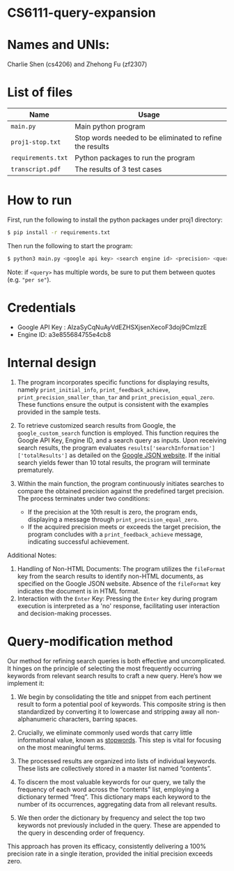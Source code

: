 # CS6111-query-expansion
# Names and UNIs:
Charlie Shen (cs4206) and Zhehong Fu (zf2307)
# List of files
| Name | Usage |
| ---- | ---- |
| `main.py` | Main python program |
| `proj1-stop.txt` | Stop words needed to be eliminated to refine the results |
| `requirements.txt` | Python packages to run the program |
| `transcript.pdf` | The results of 3 test cases |
# How to run
First, run the following to install the python packages under proj1 directory:
```bash
$ pip install -r requirements.txt
```
Then run the following to start the program: 
```bash
$ python3 main.py <google api key> <search engine id> <precision> <query>
```
Note: if `<query>` has multiple words, be sure to put them between quotes (e.g. `"per se"`).

# Credentials
- Google API Key : AIzaSyCqNuAyVdEZHSXjsenXecoF3doj9CmIzzE
- Engine ID: a3e855684755e4cb8
# Internal design
1. The program incorporates specific functions for displaying results, namely `print_initial_info`, `print_feedback_achieve`, `print_precision_smaller_than_tar` and `print_precision_equal_zero`. These functions ensure the output is consistent with the examples provided in the sample tests.

2. To retrieve customized search results from Google, the `google_custom_search` function is employed. This function requires the Google API Key, Engine ID, and a search query as inputs. Upon receiving search results, the program evaluates `results['searchInformation']['totalResults']` as detailed on the [Google JSON website](https://developers.google.com/custom-search/v1/reference/rest/v1/Search). If the initial search yields fewer than 10 total results, the program will terminate prematurely.

3. Within the main function, the program continuously initiates searches to compare the obtained precision against the predefined target precision. The process terminates under two conditions:
   - If the precision at the 10th result is zero, the program ends, displaying a message through `print_precision_equal_zero`.
   - If the acquired precision meets or exceeds the target precision, the program concludes with a `print_feedback_achieve` message, indicating successful achievement.

Additional Notes:
1. Handling of Non-HTML Documents: The program utilizes the `fileFormat` key from the search results to identify non-HTML documents, as specified on the Google JSON website. Absence of the `fileFormat` key indicates the document is in HTML format.
2. Interaction with the `Enter` Key: Pressing the `Enter` key during program execution is interpreted as a 'no' response, facilitating user interaction and decision-making processes.
# Query-modification method
Our method for refining search queries is both effective and uncomplicated. It hinges on the principle of selecting the most frequently occurring keywords from relevant search results to craft a new query. Here’s how we implement it:

1. We begin by consolidating the title and snippet from each pertinent result to form a potential pool of keywords. This composite string is then standardized by converting it to lowercase and stripping away all non-alphanumeric characters, barring spaces.

2. Crucially, we eliminate commonly used words that carry little informational value, known as [stopwords](https://www.cs.columbia.edu/~gravano/cs6111/proj1-stop.txt). This step is vital for focusing on the most meaningful terms.

3. The processed results are organized into lists of individual keywords. These lists are collectively stored in a master list named “contents”.

4. To discern the most valuable keywords for our query, we tally the frequency of each word across the "contents" list, employing a dictionary termed “freq”. This dictionary maps each keyword to the number of its occurrences, aggregating data from all relevant results.

5. We then order the dictionary by frequency and select the top two keywords not previously included in the query. These are appended to the query in descending order of frequency.

This approach has proven its efficacy, consistently delivering a 100% precision rate in a single iteration, provided the initial precision exceeds zero.
